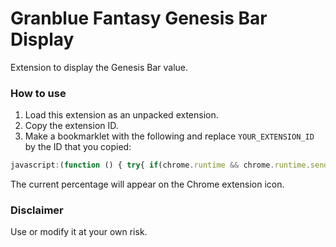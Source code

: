 # Granblue Fantasy Genesis Bar Display  
Extension to display the Genesis Bar value.  
  
### How to use  
1. Load this extension as an unpacked extension.  
2. Copy the extension ID.  
3. Make a bookmarklet with the following and replace `YOUR_EXTENSION_ID` by the ID that you copied:  
  
```javascript
javascript:(function () { try{ if(chrome.runtime && chrome.runtime.sendMessage){ chrome.runtime.sendMessage('YOUR_EXTENSION_ID', {data: ""+stage.pJsnData.unique_gauge.value}, (response) => {});} else {alert('Error, Extension messaging API not found: Is the extension loaded?');} } catch(err) {} })();
```
  
The current percentage will appear on the Chrome extension icon.  
  
### Disclaimer  
Use or modify it at your own risk.